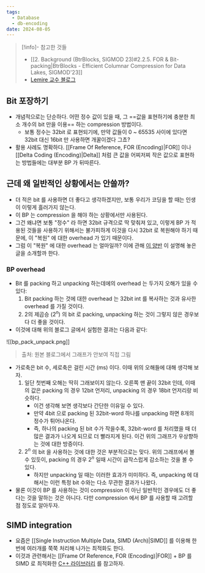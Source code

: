 ```yaml
---
tags:
  - Database
  - db-encoding
date: 2024-08-05
---
```

> [!info]- 참고한 것들
> - [[2. Background (BtrBlocks, SIGMOD 23)#2.2.5. FOR & Bit-packing|BtrBlocks - Efficient Columnar Compression for Data Lakes, SIGMOD'23]]
> - [Lemire 교수 블로그](https://lemire.me/blog/2012/03/06/how-fast-is-bit-packing/)

## Bit 포장하기

- 개념적으로는 단순하다. 어떤 정수 값이 있을 때, 그 ==값을 표현하기에 충분한 최소 개수의 bit 만을 이용== 하는 compression 방법이다.
	- 보통 정수는 32bit 로 표현되기에, 만약 값들이 0 ~ 65535 사이에 있다면 32bit 대신 16bit 만 사용하면 개꿀이겠다 그쵸?
- 활용 사례도 명확하다. [[Frame Of Reference, FOR (Encoding)|FOR]] 이나 [[Delta Coding (Encoding)|Delta]] 처럼 큰 값을 어찌저찌 작은 값으로 표현하는 방법들에는 대부분 BP 가 뒤따른다.

## 근데 왜 일반적인 상황에서는 안쓸까?

- 더 적은 bit 를 사용하면 더 좋다고 생각하겠지만, 보통 우리가 코딩을 할 때는 인생이 이렇게 흘러가지 않는다.
- 이 BP 는 compression 을 해야 하는 상황에서만 사용된다.
- 그건 왜냐면 보통 "정수" 라 하면 32bit 규격으로 딱 맞춰져 있고, 이렇게 BP 가 적용된 것들을 사용하기 위해서는 불가피하게 이것을 다시 32bit 로 복원해야 하기 때문에, 이 "복원" 에 대한 overhead 가 있기 때문이다.
- 그럼 이 "복원" 에 대한 overhead 는 얼마일까? 이에 관해 [이 양반](https://lemire.me/blog/2012/03/06/how-fast-is-bit-packing/) 이 설명해 놓은 글을 소개할까 한다.

### BP overhead

- Bit 를 packing 하고 unpacking 하는데에의 overhead 는 두가지 오해가 있을 수 있다:
	1) Bit packing 하는 것에 대한 overhead 는 32bit int 를 복사하는 것과 유사한 overhead 를 가질 것이다.
	2) 2의 제곱승 ($2^{n}$) 의 bit 로 packing, unpacking 하는 것이 그렇지 않은 경우보다 더 좋을 것이다.
- 이것에 대해 위의 블로그 글에서 실험한 결과는 다음과 같다:

![[bp_pack_unpack.png]]
> 출처: 원본 블로그에서 그래프가 안보여 직접 그림

- 가로축은 bit 수, 세로축은 걸린 시간 (ms) 이다. 이때 위의 오해들에 대해 생각해 보자.
	1) 일단 첫번째 오해는 딱히 그래보이지 않는다. 오른쪽 맨 끝이 32bit 인데, 이때의 값은 packing 의 경우 12bit 언저리, unpacking 의 경우 18bit 언저리랑 비슷하다.
		- 이건 생각해 보면 생각보다 간단한 이유일 수 있다.
		- 만약 4bit 으로 packing 된 32bit-word 하나를 unpacking 하면 8개의 정수가 튀어나온다.
		- 즉, 하나의 packing 된 bit 수가 작을수록, 32bit-word 를 처리했을 때 더 많은 결과가 나오게 되므로 더 빨라지게 된다. 이건 위의 그래프가 우상향하는 것에 대한 방증이다.
	2) $2^{n}$ 의 bit 을 사용하는 것에 대한 것은 부분적으로는 맞다. 위의 그래프에서 볼 수 있듯이, packing 의 경우 $2^{n}$ 일때 시간이 급작스럽게 감소하는 것을 볼 수 있다.
		- 하지만 unpacking 일 때는 이러한 효과가 미미하다. 즉, unpacking 에 대해서는 이런 특정 bit 수와는 다소 무관한 결과가 나왔다.
- 물론 이것이 BP 를 사용하는 것이 compression 이 아닌 일반적인 경우에도 더 좋다는 것을 말하는 것은 아니다. 다만 compression 에서 BP 를 사용할 때 고려할 점 정도로 알아두자.

## SIMD integration

- 요즘은 [[Single Instruction Multiple Data, SIMD (Arch)|SIMD]] 를 이용해 한번에 여러개를 쭉쭉 처리해 나가는 최적화도 한다.
- 이것과 관련해서는 [[Frame Of Reference, FOR (Encoding)|FOR]] + BP 를 SIMD 로 최적화한 [C++ 라이브러리](https://github.com/lemire/FastPFor) 를 참고하자.